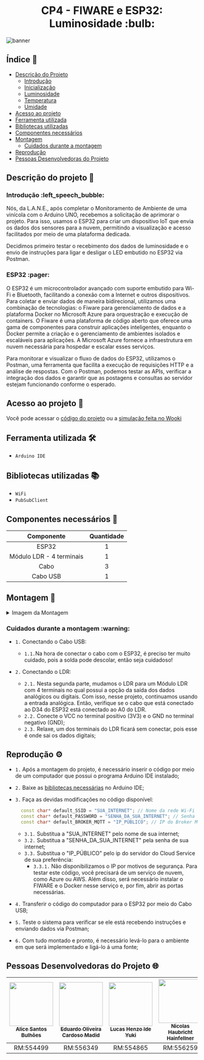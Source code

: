 <h1 align="center">CP4 - FIWARE e ESP32: Luminosidade :bulb:</h1> 

![banner](https://github.com/L-A-N-E/CP2_Edge_1SEM/assets/153787379/132308ff-27a0-45e7-8323-80d9103f2390)


## Índice :page_with_curl:

  * [Descrição do Projeto](#descrição-do-projeto-memo)
     * [Introdução](#introdução-left_speech_bubble)
     * [Inicialização](#inicialização-star2)
     * [Luminosidade](#luminosidade-bulb)
     * [Temperatura](#temperatura-thermometer)
     * [Umidade](#umidade-droplet)
  * [Acesso ao projeto](#acesso-ao-projeto-file_folder)
  * [Ferramenta utilizada](#ferramenta-utilizada-hammer_and_wrench)
  * [Bibliotecas utilizadas](#bibliotecas-utilizadas-books)
  * [Componentes necessários](#componentes-necessários-toolbox)
  * [Montagem](#montagem-wrench)
     * [Cuidados durante a montagem](#cuidados-durante-a-montagem-warning)
  * [Reprodução](#reprodução-gear)
  * [Pessoas Desenvolvedoras do Projeto](#pessoas-desenvolvedoras-do-projeto-globe_with_meridians)

## Descrição do projeto :memo:

<h3>Introdução :left_speech_bubble:</h3>
<p>
  Nós, da L.A.N.E., após completar o Monitoramento de Ambiente de uma vinícola com o Arduino UNO, recebemos a solicitação de aprimorar o projeto. Para isso, usamos o ESP32 para criar um dispositivo IoT que envia os dados dos sensores para a nuvem, permitindo a visualização e acesso facilitados por meio de uma plataforma dedicada.
</p>
<p>
Decidimos primeiro testar o recebimento dos dados de luminosidade e o envio de instruções para ligar e desligar o LED embutido no ESP32 via Postman. 
</p>
<h3>ESP32 :pager:</h3>
<p>
O ESP32 é um microcontrolador avançado com suporte embutido para Wi-Fi e Bluetooth, facilitando a conexão com a Internet e outros dispositivos. Para coletar e enviar dados de maneira bidirecional, utilizamos uma combinação de tecnologias: o Fiware para gerenciamento de dados e a plataforma Docker no Microsoft Azure para orquestração e execução de containers. O Fiware é uma plataforma de código aberto que oferece uma gama de componentes para construir aplicações inteligentes, enquanto o Docker permite a criação e o gerenciamento de ambientes isolados e escaláveis para aplicações. A Microsoft Azure fornece a infraestrutura em nuvem necessária para hospedar e escalar esses serviços.
</p>
<p>
Para monitorar e visualizar o fluxo de dados do ESP32, utilizamos o Postman, uma ferramenta que facilita a execução de requisições HTTP e a análise de respostas. Com o Postman, podemos testar as APIs, verificar a integração dos dados e garantir que as postagens e consultas ao servidor estejam funcionando conforme o esperado.
</p>
 
## Acesso ao projeto :file_folder:

Você pode acessar o [código do projeto](CP4.ino) ou a [simulação feita no Wooki](https://wokwi.com/projects/406654345905426433)

## Ferramenta utilizada :hammer_and_wrench:

- ``Arduino IDE``
  
## Bibliotecas utilizadas :books:

- ``WiFi``
- ``PubSubClient``
  
## Componentes necessários :toolbox:

|   Componente   | Quantidade |
|:--------------:|:----------:|
| ESP32  |      1     |
| Módulo LDR - 4 terminais |      1     |
|      Cabo      |     3     |
|    Cabo USB    |      1     |

## Montagem :wrench:

<details>
  <summary>Imagem da Montagem</summary>
  <img src="https://github.com/user-attachments/assets/fd50f348-c41e-4aef-ab91-aeb9e24405e8">
</details>

<h3>Cuidados durante a montagem :warning:</h3>

- ``1.`` Conectando o Cabo USB:
  - ``1.1.``Na hora de conectar o cabo com o ESP32, é preciso ter muito cuidado, pois a solda pode descolar, então seja cuidadoso!

- ``2.`` Conectando o LDR:
  - ``2.1.`` Nesta segunda parte, mudamos o LDR para um Módulo LDR com 4 terminais no qual possui a opção da saída dos dados analógicos ou digitais. Com isso, nesse projeto, continuamos usando a entrada analógica. Então, verifique se o cabo que está conectado ao D34 do ESP32 está  conectado ao A0 do LDR.
  - ``2.2.`` Conecte o VCC no terminal positivo (3V3) e o GND no terminal negativo (GND);
  - ``2.3.`` Relaxe, um dos terminais do LDR ficará sem conectar, pois esse é onde sai os dados digitais;

## Reprodução :gear:

- ``1.`` Após a montagem do projeto, é necessário inserir o código por meio de um computador que possui o programa Arduino IDE instalado;
- ``2.`` Baixe as [bibliotecas necessárias](#bibliotecas-utilizadas-books) no Arduino IDE;
- ``3.`` Faça as devidas modificações no código disponível:
  
  ```cpp
    const char* default_SSID = "SUA_INTERNET"; // Nome da rede Wi-Fi 
    const char* default_PASSWORD = "SENHA_DA_SUA_INTERNET"; // Senha da rede Wi-Fi 
    const char* default_BROKER_MQTT = "IP_PÚBLICO"; // IP do Broker MQTT 
  ```

  - ``3.1.`` Substitua a "SUA_INTERNET" pelo nome de sua internet;
  - ``3.2.`` Substitua a "SENHA_DA_SUA_INTERNET" pela senha de sua internet;
  - ``3.3.`` Substitua o "IP_PÚBLICO" pelo ip do servidor do Cloud Service de sua preferência:
    - ``3.3.1.`` Não disponibilizamos o IP por motivos de segurança. Para testar este código, você precisará de um serviço de nuvem, como Azure ou AWS. Além disso, será necessário instalar o FIWARE e o Docker nesse serviço e, por fim, abrir as portas necessárias. 
- ``4.`` Transferir o código do computador para  o ESP32 por meio do Cabo USB;
- ``5.`` Teste o sistema para verificar se ele está recebendo instruções e enviando dados via Postman;
- ``6.`` Com tudo montado e pronto, é necessário levá-lo para o ambiente em que será implementado e ligá-lo á uma fonte;

## Pessoas Desenvolvedoras do Projeto :globe_with_meridians:

| [<img src="https://avatars.githubusercontent.com/u/101829188?v=4" width=115><br><sub>Alice Santos Bulhões</sub>](https://github.com/AliceSBulhoes) |  [<img src="https://avatars.githubusercontent.com/u/163866552?v=4" width=115><br><sub>Eduardo Oliveira Cardoso Madid</sub>](https://github.com/EduardoMadid) |  [<img src="https://avatars.githubusercontent.com/u/148162404?v=4" width=115><br><sub>Lucas Henzo Ide Yuki</sub>](https://github.com/LucasYuki1) | [<img src="https://avatars.githubusercontent.com/u/153787379?v=4" width=115><br><sub>Nicolas Haubricht Hainfellner</sub>](https://github.com/NicolasHaubricht) |
| :---: | :---: | :---: | :---: |
| RM:554499 | RM:556349 | RM:554865 | RM:556259 |

